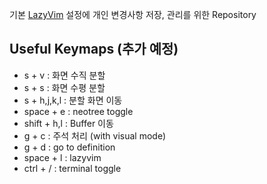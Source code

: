 기본 [LazyVim](https://github.com/LazyVim/LazyVim) 설정에 개인 변경사항 저장, 관리를 위한 Repository

## Useful Keymaps (추가 예정)
- s + v : 화면 수직 분할
- s + s : 화면 수평 분할
- s + h,j,k,l : 분할 화면 이동
- space + e : neotree toggle
- shift + h,l : Buffer 이동
- g + c : 주석 처리 (with visual mode)
- g + d : go to definition
- space + l : lazyvim
- ctrl + / : terminal toggle

